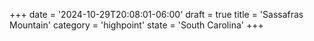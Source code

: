 +++
date = '2024-10-29T20:08:01-06:00'
draft = true
title = 'Sassafras Mountain'
category = 'highpoint'
state = 'South Carolina'
+++
